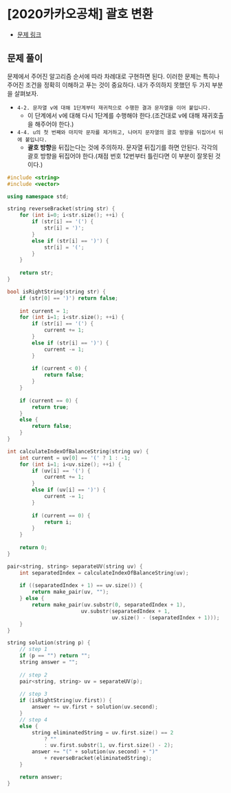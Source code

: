 # [2020카카오공채] 괄호 변환
- [문제 링크](https://programmers.co.kr/learn/courses/30/lessons/60058)

## 문제 풀이
문제에서 주어진 알고리즘 순서에 따라 차례대로 구현하면 된다. 이러한 문제는 특히나 주어진 조건을 정확히 이해하고 푸는 것이 중요하다. 내가 주의하지 못했던 두 가지 부분을 살펴보자.
- `4-2. 문자열 v에 대해 1단계부터 재귀적으로 수행한 결과 문자열을 이어 붙입니다.`
    - 이 단계에서 v에 대해 다시 1단계를 수행해야 한다.(조건대로 v에 대해 재귀호출을 해주어야 한다.)
- `4-4. u의 첫 번째와 마지막 문자를 제거하고, 나머지 문자열의 괄호 방향을 뒤집어서 뒤에 붙입니다.`
    - **괄호 방향**을 뒤집는다는 것에 주의하자. 문자열 뒤집기를 하면 안된다. 각각의 괄호 방향을 뒤집어야 한다.(채점 번호 12번부터 틀린다면 이 부분이 잘못된 것이다.)

```cpp
#include <string>
#include <vector>

using namespace std;

string reverseBracket(string str) {
    for (int i=0; i<str.size(); ++i) {
        if (str[i] == '(') {
            str[i] = ')';
        }
        else if (str[i] == ')') {
            str[i] = '(';
        }
    }
    
    return str;
}

bool isRightString(string str) {
    if (str[0] == ')') return false;
    
    int current = 1;
    for (int i=1; i<str.size(); ++i) {
        if (str[i] == '(') {
            current += 1;
        }
        else if (str[i] == ')') {
            current -= 1;
        }
        
        if (current < 0) {
            return false;
        }
    }
    
    if (current == 0) {
        return true;
    }
    else {
        return false;
    }
}

int calculateIndexOfBalanceString(string uv) {
    int current = uv[0] == '(' ? 1 : -1;
    for (int i=1; i<uv.size(); ++i) {
        if (uv[i] == '(') {
            current += 1;
        }
        else if (uv[i] == ')') {
            current -= 1;
        }
        
        if (current == 0) {
            return i;
        }
    }
    
    return 0;
}

pair<string, string> separateUV(string uv) {
    int separatedIndex = calculateIndexOfBalanceString(uv);
    
    if ((separatedIndex + 1) == uv.size()) {
        return make_pair(uv, "");
    } else {
        return make_pair(uv.substr(0, separatedIndex + 1),
                        uv.substr(separatedIndex + 1, 
                                  uv.size() - (separatedIndex + 1)));
    }
}

string solution(string p) {
    // step 1
    if (p == "") return "";
    string answer = "";
    
    // step 2
    pair<string, string> uv = separateUV(p);
    
    // step 3
    if (isRightString(uv.first)) {
        answer += uv.first + solution(uv.second);
    }
    // step 4
    else {
        string eliminatedString = uv.first.size() == 2 
            ? "" 
            : uv.first.substr(1, uv.first.size() - 2);
        answer += "(" + solution(uv.second) + ")" 
            + reverseBracket(eliminatedString);
    }

    return answer;
}
```

